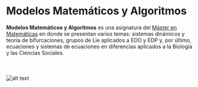 # Modelos Matemáticos y Algoritmos #
**Modelos Matemáticos y Algoritmos** es una asignatura del [Máster en Matemáticas](http://masteres.ugr.es/doctomat/) en donde se presentan varios temas: sistemas dinámicos y teoría de bifurcaciones, grupos de Lie aplicados a EDO y EDP y, por último, ecuaciones y sistemas de ecuaciones en diferencias aplicados a la Biología y las Ciencias Sociales. 
<br><br>
<br><br>
![alt text](http://secretariageneral.ugr.es/pages/ivc/descarga/_img/horizontal/ugrmarca02color_2/!)
<br><br>
